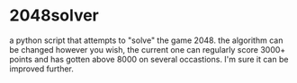 # 2048solver

a python script that attempts to "solve" the game 2048. the algorithm can be changed however you wish, the current one can
regularly score 3000+ points and has gotten above 8000 on several occastions. I'm sure it can be improved further.
